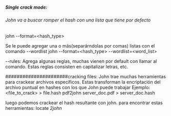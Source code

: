 
##### Single crack mode:
###### John va a buscar romper el hash con una lista que tiene por defecto
  john --format=<hash_type> <hash or hash_file>

Se le puede agregar una o más(separárndolas por comas) listas con el comando --wordlist
john --format=<hash_type> <hash or hash_file> --wordlist=<word_list>

--rules:
Agrega algunas reglas, muchas vienen por default con llamar al comando. Estas reglas consisten en capitalizar letras, etc.

######################cracking files:
John trae muchas herramientas para crackear archivos específicos. Estas transforman la encriptación del archivo puntual en hashes con los que John puede trabajar
Ejemplo:
 <tool> <file_to_crack> > file.hash
  pdf2john server_doc.pdf > server_doc.hash

luego podemos crackear el hash resultante con john.
para encontrar estas herramientas: locate *2john*
